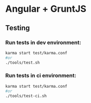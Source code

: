 Angular + GruntJS
=================

## Testing

### Run tests in dev environment:

```bash
karma start test/karma.conf
#or
./tools/test.sh
```

### Run tests in ci environment:

```bash
karma start test/karma.conf
#or
./tools/test-ci.sh
```

